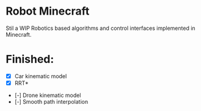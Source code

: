# Robot Minecraft

Stil a WIP
Robotics based algorithms and control interfaces implemented in Minecraft.


# Finished:
- [x] Car kinematic model
- [x] RRT*
- [-] Drone kinematic model
- [-] Smooth path interpolation
